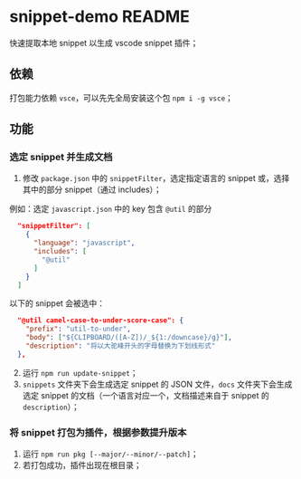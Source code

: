 # snippet-demo README

快速提取本地 snippet 以生成 vscode snippet 插件；

## 依赖

打包能力依赖 `vsce`，可以先先全局安装这个包 `npm i -g vsce`；

## 功能

### 选定 snippet 并生成文档

1. 修改 `package.json` 中的 `snippetFilter`，选定指定语言的 snippet 或，选择其中的部分 snippet（通过 includes）；

例如：选定 `javascript.json` 中的 key 包含 `@util` 的部分

```json
  "snippetFilter": [
    {
      "language": "javascript",
      "includes": [
        "@util"
      ]
    }
  ]
```

以下的 snippet 会被选中：

```json
  "@util camel-case-to-under-score-case": {
    "prefix": "util-to-under",
    "body": ["${CLIPBOARD/([A-Z])/_${1:/downcase}/g}"],
    "description": "将以大驼峰开头的字母替换为下划线形式"
  },
```

2. 运行 `npm run update-snippet`；
3. `snippets` 文件夹下会生成选定 snippet 的 JSON 文件，`docs` 文件夹下会生成选定 snippet 的文档（一个语言对应一个，文档描述来自于 snippet 的 `description`）；

### 将 snippet 打包为插件，根据参数提升版本

1. 运行 `npm run pkg [--major/--minor/--patch]`；
2. 若打包成功，插件出现在根目录；
